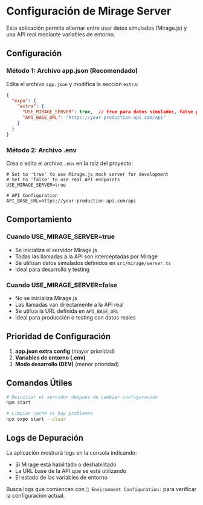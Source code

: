 # Configuración de Mirage Server

Esta aplicación permite alternar entre usar datos simulados (Mirage.js) y una API real mediante variables de entorno.

## Configuración

### Método 1: Archivo app.json (Recomendado)

Edita el archivo `app.json` y modifica la sección `extra`:

```json
{
  "expo": {
    "extra": {
      "USE_MIRAGE_SERVER": true,  // true para datos simulados, false para API real
      "API_BASE_URL": "https://your-production-api.com/api"
    }
  }
}
```

### Método 2: Archivo .env

Crea o edita el archivo `.env` en la raíz del proyecto:

```env
# Set to 'true' to use Mirage.js mock server for development
# Set to 'false' to use real API endpoints
USE_MIRAGE_SERVER=true

# API Configuration
API_BASE_URL=https://your-production-api.com/api
```

## Comportamiento

### Cuando USE_MIRAGE_SERVER=true
- Se inicializa el servidor Mirage.js
- Todas las llamadas a la API son interceptadas por Mirage
- Se utilizan datos simulados definidos en `src/mirage/server.ts`
- Ideal para desarrollo y testing

### Cuando USE_MIRAGE_SERVER=false
- No se inicializa Mirage.js
- Las llamadas van directamente a la API real
- Se utiliza la URL definida en `API_BASE_URL`
- Ideal para producción o testing con datos reales

## Prioridad de Configuración

1. **app.json extra config** (mayor prioridad)
2. **Variables de entorno (.env)**
3. **Modo desarrollo (__DEV__)** (menor prioridad)

## Comandos Útiles

```bash
# Reiniciar el servidor después de cambiar configuración
npm start

# Limpiar caché si hay problemas
npx expo start --clear
```

## Logs de Depuración

La aplicación mostrará logs en la consola indicando:
- Si Mirage está habilitado o deshabilitado
- La URL base de la API que se está utilizando
- El estado de las variables de entorno

Busca logs que comiencen con `🔧 Environment Configuration:` para verificar la configuración actual.
